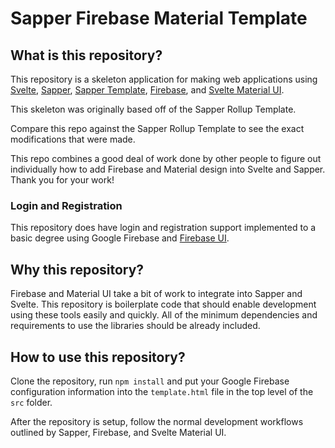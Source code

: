 # Sapper Firebase Material Template
## What is this repository?
This repository is a skeleton application for making web applications using [Svelte](https://svelte.dev/), [Sapper](https://sapper.svelte.dev/), [Sapper Template](https://github.com/sveltejs/sapper-template), [Firebase](https://firebase.google.com/), and [Svelte Material UI](https://sveltematerialui.com/).

This skeleton was originally based off of the Sapper Rollup Template.

Compare this repo against the Sapper Rollup Template to see the exact modifications that were made.

This repo combines a good deal of work done by other people to figure out individually how to add Firebase and Material design into Svelte and Sapper. Thank you for your work!

### Login and Registration
This repository does have login and registration support implemented to a basic degree using Google Firebase and [Firebase UI](https://github.com/firebase/firebaseui-web).

## Why this repository?
Firebase and Material UI take a bit of work to integrate into Sapper and Svelte. This repository is boilerplate code that should enable development using these tools easily and quickly. All of the minimum dependencies and requirements to use the libraries should be already included.

## How to use this repository?
Clone the repository, run `npm install` and put your Google Firebase configuration information into the `template.html` file in the top level of the `src` folder.

After the repository is setup, follow the normal development workflows outlined by Sapper, Firebase, and Svelte Material UI.